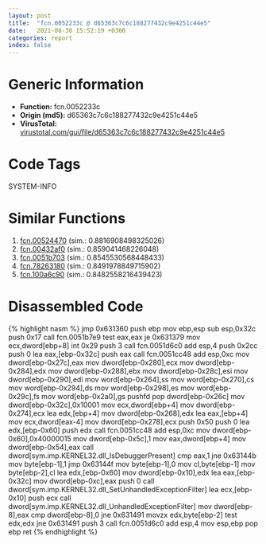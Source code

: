 ```yaml
---
layout: post
title:  "fcn.0052233c @ d65363c7c6c188277432c9e4251c44e5"
date:   2021-08-30 15:52:19 +0300
categories: report
index: false
---
```


# Generic Information
- **Function:** fcn.0052233c
- **Origin (md5):** d65363c7c6c188277432c9e4251c44e5
- **VirusTotal:** [virustotal.com/gui/file/d65363c7c6c188277432c9e4251c44e5][virustotal_ref]

# Code Tags
<span class="tag" id="SYSTEM-INFO">SYSTEM-INFO</span>


# Similar Functions

1. [fcn.00524470][similar_1_ref] (sim.: 0.8816908498325026)
2. [fcn.00432af0][similar_2_ref] (sim.: 0.859041468226048)
3. [fcn.0051b703][similar_3_ref] (sim.: 0.8545530568448433)
4. [fcn.78263180][similar_4_ref] (sim.: 0.8491978849715902)
5. [fcn.100a6c90][similar_5_ref] (sim.: 0.8482558216439423)


# Disassembled Code

{% highlight nasm %}
jmp 0x631360
push ebp
mov ebp,esp
sub esp,0x32c
push 0x17
call fcn.0051b7e9
test eax,eax
je 0x631379
mov ecx,dword[ebp+8]
int 0x29
push 3
call fcn.0051d6c0
add esp,4
push 0x2cc
push 0
lea eax,[ebp-0x32c]
push eax
call fcn.0051cc48
add esp,0xc
mov dword[ebp-0x27c],eax
mov dword[ebp-0x280],ecx
mov dword[ebp-0x284],edx
mov dword[ebp-0x288],ebx
mov dword[ebp-0x28c],esi
mov dword[ebp-0x290],edi
mov word[ebp-0x264],ss
mov word[ebp-0x270],cs
mov word[ebp-0x294],ds
mov word[ebp-0x298],es
mov word[ebp-0x29c],fs
mov word[ebp-0x2a0],gs
pushfd
pop dword[ebp-0x26c]
mov dword[ebp-0x32c],0x10001
mov ecx,dword[ebp+4]
mov dword[ebp-0x274],ecx
lea edx,[ebp+4]
mov dword[ebp-0x268],edx
lea eax,[ebp+4]
mov ecx,dword[eax-4]
mov dword[ebp-0x278],ecx
push 0x50
push 0
lea edx,[ebp-0x60]
push edx
call fcn.0051cc48
add esp,0xc
mov dword[ebp-0x60],0x40000015
mov dword[ebp-0x5c],1
mov eax,dword[ebp+4]
mov dword[ebp-0x54],eax
call dword[sym.imp.KERNEL32.dll_IsDebuggerPresent]
cmp eax,1
jne 0x63144b
mov byte[ebp-1],1
jmp 0x63144f
mov byte[ebp-1],0
mov cl,byte[ebp-1]
mov byte[ebp-2],cl
lea edx,[ebp-0x60]
mov dword[ebp-0x10],edx
lea eax,[ebp-0x32c]
mov dword[ebp-0xc],eax
push 0
call dword[sym.imp.KERNEL32.dll_SetUnhandledExceptionFilter]
lea ecx,[ebp-0x10]
push ecx
call dword[sym.imp.KERNEL32.dll_UnhandledExceptionFilter]
mov dword[ebp-8],eax
cmp dword[ebp-8],0
jne 0x631491
movzx edx,byte[ebp-2]
test edx,edx
jne 0x631491
push 3
call fcn.0051d6c0
add esp,4
mov esp,ebp
pop ebp
ret
{% endhighlight %}


[similar_1_ref]: /report/fcn.00524470@d65363c7c6c188277432c9e4251c44e5
[similar_2_ref]: /report/fcn.00432af0@279a61b1e76da49531f1f16fd1102a2d
[similar_3_ref]: /report/fcn.0051b703@d65363c7c6c188277432c9e4251c44e5
[similar_4_ref]: /report/fcn.78263180@ebea46c6b17785efc2ebcb24ad99656c
[similar_5_ref]: /report/fcn.100a6c90@a0ac129ff3ea4c0dfa9529c259a9502c
[virustotal_ref]: https://www.virustotal.com/gui/file/d65363c7c6c188277432c9e4251c44e5